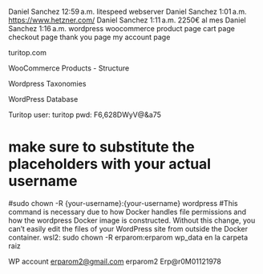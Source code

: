 Daniel Sanchez
12:59 a.m.
litespeed webserver
Daniel Sanchez
1:01 a.m.
https://www.hetzner.com/
Daniel Sanchez
1:11 a.m.
2250€ al mes
Daniel Sanchez
1:16 a.m.
wordpress woocommerce
product page
cart page
checkout page
thank you page
my account page



turitop.com


WooCommerce Products - Structure

Wordpress Taxonomies

WordPress Database


Turitop
user: turitop
pwd: F6,628DWyV@&a75

	
# make sure to substitute the placeholders with your actual username
#sudo chown -R {your-username}:{your-username} wordpress
#This command is necessary due to how Docker handles file permissions and how the wordpress Docker image is constructed. Without this change, you can’t easily edit the files of your WordPress site from outside the Docker container.
wsl2: sudo chown -R erparom:erparom wp_data en la carpeta raiz



WP account
erparom2@gmail.com
erparom2
Erp@r0M01121978